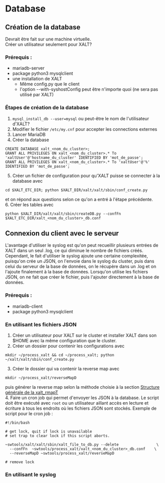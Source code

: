 # Database
## Création de la database
Devrait être fait sur une machine virtuelle. \
Créer un utilisateur seulement pour XALT?
### Prérequis :
- mariadb-server
- package python3 mysqlclient
- une installation de XALT
    - Même config[]().py que le client
    - l'option --with-syshostConfig peut être n'importe quoi (ne sera pas utilisé par XALT)

### Étapes de création de la database
1. `mysql_install_db --user=mysql` ou peut-être le nom de l'utilisateur d'XALT?
2. Modifier le fichier `/etc/my.cnf` pour accepter les connections externes
3. Lancer MariaDB
4. Créer la database
```
CREATE DATABASE xalt_<nom_du_cluster>;
GRANT ALL PRIVILEGES ON xalt_<nom_du_cluster>.* To 'xaltUser'@'hostname_du_cluster' IDENTIFIED BY 'mot_de_passe';
GRANT ALL PRIVILEGES ON xalt_<nom_du_cluster>.* To 'xaltUser'@'%' IDENTIFIED BY 'mot_de_passe';
```
5. Créer un fichier de configuration pour qu'XALT puisse se connecter à la database avec 
```
cd $XALT_ETC_DIR; python $XALT_DIR/xalt/xalt/sbin/conf_create.py
``` 
et on répond aux questions selon ce qu'on a entré à l'étape précédente. \
6. Créer les tables avec 
```
python $XALT_DIR/xalt/xalt/sbin/createDB.py --confFn  $XALT_ETC_DIR/xalt_<nom_du_cluster>_db.conf
```

## Connexion du client avec le serveur

L'avantage d'utiliser le syslog est qu'on peut recueillir plusieurs entrées de XALT dans un seul .log, ce qui diminue le nombre de fichiers créés. Cependant, le fait d'utiliser le syslog ajoute une certaine complexitée, puisqu'on crée un JSON, on l'envoie dans le syslog du cluster, puis dans celui du serveur de la base de données, on le récupère dans un .log et on l'ajoute finalement à la base de données. Lorsqu'on utilise les fichiers JSON, on ne fait que créer le fichier, puis l'ajouter directement à la base de données.
### Prérequis :
- mariadb-client
- package python3 mysqlclient

### En utilisant les fichiers JSON
1. Créer un utilisateur pour XALT sur le cluster et installer XALT dans son $HOME avec la même configuration que le cluster.
2. Créer un dossier pour contenir les configurations avec 
```
mkdir ~/process_xalt && cd ~/process_xalt; python ~/xalt/xalt/sbin/conf_create.py
```
3. Créer le dossier qui va contenir la reverse map avec
```
mkdir ~/process_xalt/reverseMapD
```
puis générer la reverse map selon la méthode choisie à la section [Structure générale de la xalt_rmapT](#structure-générale-de-la-xalt_rmapt) \
4. Faire un cron job qui permet d'envoyer les JSON à la database. Le script doit être exécuté avec `root` ou un utilisateur aillant accès en lecture et écriture à tous les endroits où les fichiers JSON sont stockés. Exemple de script pour le cron job :
```
#!/bin/bash

# get lock, quit if lock is unavailable
# set trap to clear lock if this script aborts.

~swtools/xalt/xalt/sbin/xalt_file_to_db.py --delete                 \
  --confFn  ~swtools/process_xalt/xalt_<nom_du_cluster>_db.conf    \
  --reverseMapD ~swtools/process_xalt/reverseMapD

# remove lock
```

### En utilisant le syslog